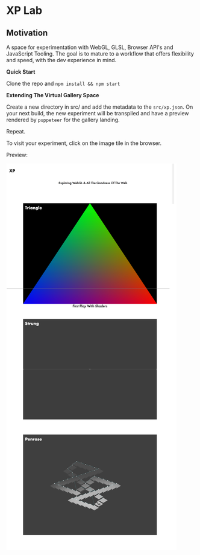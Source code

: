 # XP Lab

## Motivation

A space for experimentation with WebGL, GLSL, Browser API's and JavaScript Tooling.
The goal is to mature to a workflow that offers flexibility and speed, with the dev experience in mind.

**Quick Start**

Clone the repo and `npm install && npm start`

**Extending The Virtual Gallery Space**

Create a new directory in src/ and add the metadata to the `src/xp.json`. On your next build, the new experiment will be transpiled and have a preview rendered by `puppeteer` for the gallery landing.

Repeat.

To visit your experiment, click on the image tile in the browser.

Preview:

![Home Page](public/images/home.png)
